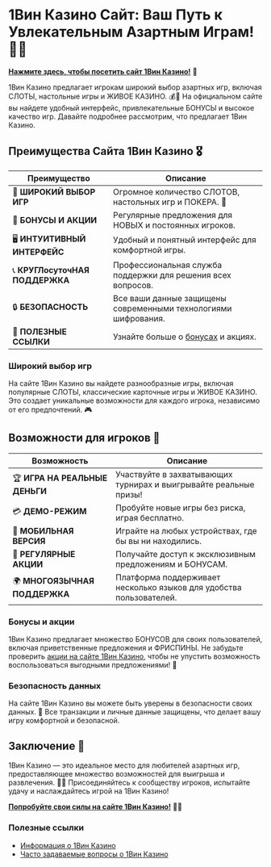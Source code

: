 # 1Вин Казино Сайт: Ваш Путь к Увлекательным Азартным Играм! 🎲✨

[**Нажмите здесь, чтобы посетить сайт 1Вин Казино!**](https://brandplay.link/smXVpBbG) 🤑

1Вин Казино предлагает игрокам широкий выбор азартных игр, включая СЛОТЫ, настольные игры и ЖИВОЕ КАЗИНО. 💰🎉 На официальном сайте вы найдете удобный интерфейс, привлекательные БОНУСЫ и высокое качество игр. Давайте подробнее рассмотрим, что предлагает 1Вин Казино.

## Преимущества Сайта 1Вин Казино 🎖️

| **Преимущество**                 | **Описание**                                          |
|----------------------------------|------------------------------------------------------|
| 🌟 **ШИРОКИЙ ВЫБОР ИГР**         | Огромное количество СЛОТОВ, настольных игр и ПОКЕРА. 🎰 |
| 🎁 **БОНУСЫ И АКЦИИ**            | Регулярные предложения для НОВЫХ и постоянных игроков. |
| 🖥️ **ИНТУИТИВНЫЙ ИНТЕРФЕЙС**    | Удобный и понятный интерфейс для комфортной игры.     |
| 📞 **КРУГЛосуточНАЯ ПОДДЕРЖКА**  | Профессиональная служба поддержки для решения всех вопросов. |
| 🔒 **БЕЗОПАСНОСТЬ**               | Все ваши данные защищены современными технологиями шифрования. |
| 🔗 **ПОЛЕЗНЫЕ ССЫЛКИ**            | Узнайте больше о [бонусах](https://brandplay.link/smXVpBbG) и акциях. |

### Широкий выбор игр

На сайте 1Вин Казино вы найдете разнообразные игры, включая популярные СЛОТЫ, классические карточные игры и ЖИВОЕ КАЗИНО. Это создает уникальные возможности для каждого игрока, независимо от его предпочтений. 🎮

## Возможности для игроков 🎲

| **Возможность**                  | **Описание**                                          |
|----------------------------------|------------------------------------------------------|
| 🏆 **ИГРА НА РЕАЛЬНЫЕ ДЕНЬГИ**   | Участвуйте в захватывающих турнирах и выигрывайте реальные призы! |
| 💳 **ДЕМО-РЕЖИМ**                | Пробуйте новые игры без риска, играя бесплатно.      |
| 📱 **МОБИЛЬНАЯ ВЕРСИЯ**          | Играйте на любых устройствах, где бы вы ни находились. |
| 🎉 **РЕГУЛЯРНЫЕ АКЦИИ**          | Получайте доступ к эксклюзивным предложениям и БОНУСАМ. |
| 🌍 **МНОГОЯЗЫЧНАЯ ПОДДЕРЖКА**    | Платформа поддерживает несколько языков для удобства пользователей. |

### Бонусы и акции

1Вин Казино предлагает множество БОНУСОВ для своих пользователей, включая приветственные предложения и ФРИСПИНЫ. Не забудьте проверить [акции на сайте 1Вин Казино](https://brandplay.link/smXVpBbG), чтобы не упустить возможность воспользоваться выгодными предложениями! 🎊

### Безопасность данных

На сайте 1Вин Казино вы можете быть уверены в безопасности своих данных. 🔐 Все транзакции и личные данные защищены, что делает вашу игру комфортной и безопасной.

## Заключение 🎉

1Вин Казино — это идеальное место для любителей азартных игр, предоставляющее множество возможностей для выигрыша и развлечения. 🌟💸 Присоединяйтесь к сообществу игроков, испытайте удачу и наслаждайтесь игрой на 1Вин Казино!

[**Попробуйте свои силы на сайте 1Вин Казино!**](https://brandplay.link/smXVpBbG) 💪🎊

### Полезные ссылки
- [Информация о 1Вин Казино](https://brandplay.link/smXVpBbG)
- [Часто задаваемые вопросы о 1Вин Казино](https://brandplay.link/smXVpBbG)
